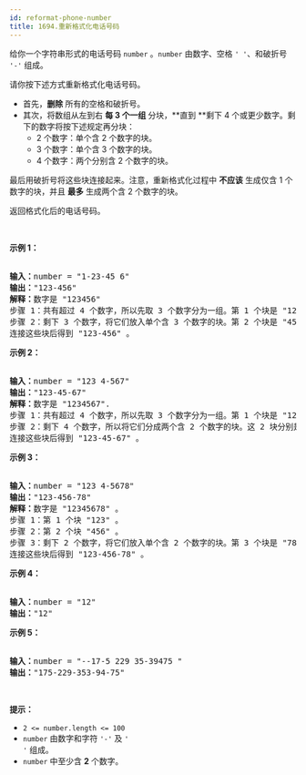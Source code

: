 ```yaml
---
id: reformat-phone-number
title: 1694.重新格式化电话号码
---
```

给你一个字符串形式的电话号码 <code>number</code> 。<code>number</code> 由数字、空格 <code>&#39; &#39;</code>、和破折号 <code>&#39;-&#39;</code> 组成。

请你按下述方式重新格式化电话号码。


- 首先，**删除** 所有的空格和破折号。
- 其次，将数组从左到右 **每 3 个一组** 分块，**直到 **剩下 4 个或更少数字。剩下的数字将按下述规定再分块：
  - 2 个数字：单个含 2 个数字的块。
  - 3 个数字：单个含 3 个数字的块。
  - 4 个数字：两个分别含 2 个数字的块。

最后用破折号将这些块连接起来。注意，重新格式化过程中 **不应该** 生成仅含 1 个数字的块，并且 **最多** 生成两个含 2 个数字的块。

返回格式化后的电话号码。

 

**示例 1：**


<pre><br/><strong>输入：</strong>number = &#34;1-23-45 6&#34;<br/><strong>输出：</strong>&#34;123-456&#34;<br/><strong>解释：</strong>数字是 &#34;123456&#34;<br/>步骤 1：共有超过 4 个数字，所以先取 3 个数字分为一组。第 1 个块是 &#34;123&#34; 。<br/>步骤 2：剩下 3 个数字，将它们放入单个含 3 个数字的块。第 2 个块是 &#34;456&#34; 。<br/>连接这些块后得到 &#34;123-456&#34; 。</pre>

**示例 2：**


<pre><br/><strong>输入：</strong>number = &#34;123 4-567&#34;<br/><strong>输出：</strong>&#34;123-45-67&#34;<br/><strong>解释：</strong>数字是 &#34;1234567&#34;.<br/>步骤 1：共有超过 4 个数字，所以先取 3 个数字分为一组。第 1 个块是 &#34;123&#34; 。<br/>步骤 2：剩下 4 个数字，所以将它们分成两个含 2 个数字的块。这 2 块分别是 &#34;45&#34; 和 &#34;67&#34; 。<br/>连接这些块后得到 &#34;123-45-67&#34; 。<br/></pre>

**示例 3：**


<pre><br/><strong>输入：</strong>number = &#34;123 4-5678&#34;<br/><strong>输出：</strong>&#34;123-456-78&#34;<br/><strong>解释：</strong>数字是 &#34;12345678&#34; 。<br/>步骤 1：第 1 个块 &#34;123&#34; 。<br/>步骤 2：第 2 个块 &#34;456&#34; 。<br/>步骤 3：剩下 2 个数字，将它们放入单个含 2 个数字的块。第 3 个块是 &#34;78&#34; 。<br/>连接这些块后得到 &#34;123-456-78&#34; 。</pre>

**示例 4：**


<pre><br/><strong>输入：</strong>number = &#34;12&#34;<br/><strong>输出：</strong>&#34;12&#34;<br/></pre>

**示例 5：**


<pre><br/><strong>输入：</strong>number = &#34;--17-5 229 35-39475 &#34;<br/><strong>输出：</strong>&#34;175-229-353-94-75&#34;<br/></pre>

 

**提示：**


- <code>2 &lt;= number.length &lt;= 100</code>
- <code>number</code> 由数字和字符 <code>&#39;-&#39;</code> 及 <code>&#39; &#39;</code> 组成。
- <code>number</code> 中至少含 **2** 个数字。
